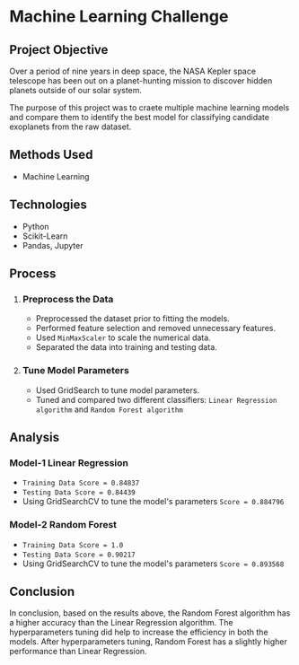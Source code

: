 # Machine Learning Challenge

## Project Objective

Over a period of nine years in deep space, the NASA Kepler space telescope has been out on a planet-hunting mission to discover hidden planets outside of our solar system.

The purpose of this project was to craete multiple machine learning models and compare them to identify the best model for classifying candidate exoplanets from the raw dataset.

## Methods Used

* Machine Learning
    

## Technologies

* Python
* Scikit-Learn
* Pandas, Jupyter
    

## Process

1. ### Preprocess the Data

    * Preprocessed the dataset prior to fitting the models.
    * Performed feature selection and removed unnecessary features.
    * Used `MinMaxScaler` to scale the numerical data.
    * Separated the data into training and testing data.          

2. ### Tune Model Parameters

    * Used GridSearch to tune model parameters.
    * Tuned and compared two different classifiers: `Linear Regression algorithm` and `Random Forest algorithm`
    

## Analysis

### Model-1 Linear Regression

* `Training Data Score = 0.84837`
* `Testing Data Score = 0.84439`
* Using GridSearchCV to tune the model's parameters `Score = 0.884796`

### Model-2 Random Forest

* `Training Data Score = 1.0`
* `Testing Data Score = 0.90217`
* Using GridSearchCV to tune the model's parameters `Score = 0.893568`  

    
## Conclusion

In conclusion, based on the results above, the Random Forest algorithm has a higher accuracy than the Linear Regression algorithm. The hyperparameters tuning did help to increase the efficiency in both the models. After hyperparameters tuning, Random Forest has a slightly higher performance than Linear Regression.